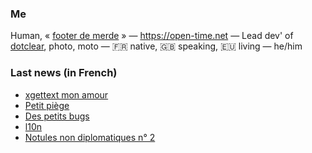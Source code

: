 ### Me

Human, « [footer de merde](https://open-time.net/post/2013/07/17/La-veritable-histoire-du-Footer-de-merde-) » — https://open-time.net — Lead dev' of [dotclear](https://git.dotclear.org/dev/dotclear), photo, moto — 🇫🇷 native, 🇬🇧 speaking, 🇪🇺 living — he/him

### Last news (in French)

<!-- BLOG-POST-LIST:START -->
- [xgettext mon amour](https://open-time.net/post/2022/03/30/xgettext-mon-amour)
- [Petit piège](https://open-time.net/post/2022/03/29/Petit-piege)
- [Des petits bugs](https://open-time.net/post/2022/03/28/Des-petits-bugs)
- [l10n](https://open-time.net/post/2022/03/27/l10n)
- [Notules non diplomatiques n° 2](https://open-time.net/post/2022/03/26/Notules-non-diplomatiques-n-2)
<!-- BLOG-POST-LIST:END -->
